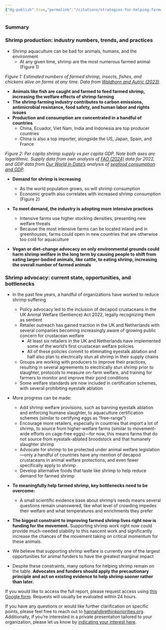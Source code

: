 ```yaml
---
{"dg-publish":true,"permalink":"/citations/strategies-for-helping-farmed-shrimp-rethink-priorities/","tags":["shrimp crustaceans"],"created":"2025-10-23T11:09:12.130+01:00","updated":"2025-10-23T11:09:12.153+01:00"}
---
```


### Summary

### Shrimp production: industry numbers, trends, and practices

- Shrimp aquaculture can be bad for animals, humans, and the environment
  - At any given time, shrimp are the most numerous farmed animal (Figure 1)


_Figure 1: Estimated numbers of farmed shrimp, insects, fishes, and chickens alive on farms at any time. Data from [Waldhorn and Autric (2023)](https://doi.org/10.31219/osf.io/b8n3t)._

- **Animals like fish are caught and farmed to feed farmed shrimp, increasing the welfare effects of shrimp farming** 
- **The shrimp farming industry contributes to carbon emissions, antimicrobial resistance, food safety, and human labor and rights issues**
- **Production and consumption are concentrated in a handful of countries**
  - China, Ecuador, Viet Nam, India and Indonesia are top producer countries
  - China is also a top importer, alongside the US, Japan, Spain, and France



_Figure 2: Per capita shrimp supply vs per capita GDP. Note both axes are logarithmic. Supply data from own analysis of [FAO (2024)](https://perma.cc/Z2ND-QLWD) data for 2022, and GDP data from [Our World in Data’s](http://ourworldindata.org/) analysis of [seafood consumption and GDP](https://perma.cc/AYP2-5YFH)._

- **Demand for shrimp is increasing**
  - As the world population grows, so will shrimp consumption
  - Economic growth also correlates with increased shrimp consumption (Figure 2)

- **To meet demand, the industry is adopting more intensive practices**
  - Intensive farms use higher stocking densities, presenting new welfare threats
  - Because the most intensive farms can be located inland and in greenhouses, farms could open in new countries that are otherwise too cold for aquaculture
- **Vegan or diet-change advocacy on only environmental grounds could harm shrimp welfare in the long term by causing people to shift from eating larger-bodied animals, like cattle, to eating shrimp, increasing the overall number of farmed animals**

### Shrimp advocacy: current state, opportunities, and bottlenecks

- In the past few years, a handful of organizations have worked to reduce shrimp suffering
  - Policy advocacy led to the inclusion of decapod crustaceans in the UK Animal Welfare (Sentience) Act 2022, legally recognizing them as sentient
  - Retailer outreach has gained traction in the UK and Netherlands with several companies becoming increasingly aware of growing public concern for crustacean welfare
    - At least six retailers in the UK and Netherlands have implemented some of the world’s first crustacean welfare policies
    - All of these policies commit to eliminating eyestalk ablation and half also plan to electrically stun all shrimp in their supply chains
  - Groups are working with producers to improve their practices, resulting in several agreements to electrically stun shrimp prior to slaughter, protocols to measure on-farm welfare, and training for farmers to monitor and improve their pond conditions
  - Some welfare standards are now included in certification schemes, with several prohibiting eyestalk ablation
- More progress can be made:
  - Add shrimp welfare provisions, such as banning eyestalk ablation and enforcing humane slaughter, to aquaculture certification schemes (similar to certifying eggs as “free-range”)
  - Encourage more retailers, especially in countries that import a lot of shrimp, to source from higher-welfare farms (similar to movement-wide efforts on cage-free eggs)—for now, this means farms that do not source from eyestalk-ablated broodstock and that humanely slaughter shrimp
  - Advocate for shrimp to be protected under animal welfare legislation—only a handful of countries have any mention of decapod crustaceans in animal welfare protections, and even fewer specifically apply to shrimp
  - Develop alternative foods that taste like shrimp to help reduce demand for farmed shrimp
- **To meaningfully help farmed shrimp, key bottlenecks need to be overcome:**
  - A small scientific evidence base about shrimp’s needs means several questions remain unanswered, like what level of crowding impedes their welfare and what temperatures and enrichments they prefer

- **The biggest constraint to improving farmed shrimp lives right now is funding for the movement.** Supporting shrimp work right now could provide much-needed stability to this nascent work and significantly increase the chances of the movement taking on critical momentum for these animals.

- We believe that supporting shrimp welfare is currently one of the largest opportunities for animal funders to have the greatest marginal impact
- Despite these constraints, many options for helping shrimp remain on the table. **Advocates and funders should apply the precautionary principle and act on existing evidence to help shrimp sooner rather than later.**

If you would like to access the full report, please request access using [this Google form](https://forms.gle/Nb4qhvCpUyM4ujJ46). Requests will usually be evaluated within 24 hours.

If you have any questions or would like further clarification on specific points, please feel free to reach out to [hannah@rethinkpriorities.org](mailto:hannah@rethinkpriorities.org). Additionally, if you’re interested in a private presentation tailored to your organization, please let us know by [indicating your interest here](https://forms.gle/H54Y8vAtrdABqs4u9).